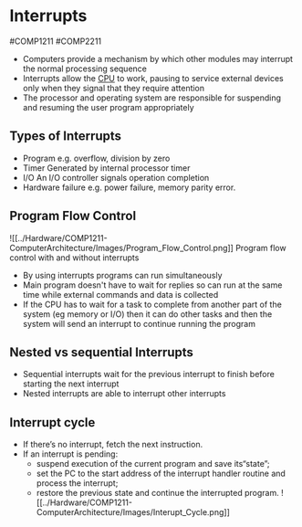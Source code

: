 # Interrupts
#COMP1211 #COMP2211 
- Computers provide a mechanism by which other modules may interrupt the normal processing sequence
- Interrupts allow the [CPU](../Hardware/CPU.md) to work, pausing to service external devices only when they signal that they require attention
- The processor and operating system are responsible for suspending and resuming the user program appropriately
## Types of Interrupts
- Program
	e.g. overflow, division by zero
- Timer
	Generated by internal processor timer
- I/O
	An I/O controller signals operation completion
- Hardware failure
	e.g. power failure, memory parity error.
## Program Flow Control
![[../Hardware/COMP1211-ComputerArchitecture/Images/Program_Flow_Control.png]]
	Program flow control with and without interrupts
- By using interrupts programs can run simultaneously
- Main program doesn't have to wait for replies so can run at the same time while external commands and data is collected
- If the CPU has to wait for a task to complete from another part of the system (eg memory or I/O) then it can do other tasks and then the system will send an interrupt to continue running the program
## Nested vs sequential Interrupts
- Sequential interrupts wait for the previous interrupt to finish before starting the next interrupt
- Nested interrupts are able to interrupt other interrupts
## Interrupt cycle
- If there’s no interrupt, fetch the next instruction.
- If an interrupt is pending:
	- suspend execution of the current program and save its“state”;
	- set the PC to the start address of the interrupt handler routine and process the interrupt;
	- restore the previous state and continue the interrupted program.
![[../Hardware/COMP1211-ComputerArchitecture/Images/Interupt_Cycle.png]]
